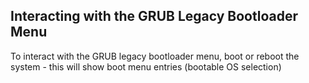 ## Interacting with the GRUB Legacy Bootloader Menu
To interact with the GRUB legacy bootloader menu, boot or reboot the system - this will show boot menu entries (bootable OS selection)
